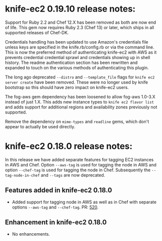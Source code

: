 <!---
This file is reset every time a new release is done. The contents of this file are for the currently unreleased version.

Example Note:

## Example Heading
Details about the thing that changed that needs to get included in the Release Notes in markdown.
-->

# knife-ec2 0.19.10 release notes:

Support for Ruby 2.2 and Chef 12.X has been removed as both are now end of life. This gem now requires Ruby 2.3 (Chef 13) or later, which ships in all supported releases of Chef-DK.

Credentials handling has been updated to use Amazon's credentials file unless keys are specified in the knife.rb/config.rb or via the command line. This is now the preferred method of authenticating knife-ec2 with AWS as it prevents credential credential sprawl and credentials showing up in shell history. The readme authentication section has been rewritten and expanded to touch on the various methods of authenticating this plugin.

The long ago deprecated `--distro` and `--template_file` flags for `knife ec2 server create` have been removed. These were no longer used by knife bootstrap so this should have zero impact on knife-ec2 users.

The fog-aws gem dependency has been loosened to allow fog-aws 1.0-3.X instead of just 1.X. This adds new instance types to `knife ec2 flavor list` and adds support for additional regions and availability zones previously not supported.

Remove the dependency on `mime-types` and `readline` gems, which don't appear to actually be used directly.

# knife-ec2 0.18.0 release notes:
In this release we have added separate features for tagging EC2 instances in AWS and Chef. Option `--aws-tag` is used for tagging the node in AWS and option `--chef-tag` is used for tagging the node in Chef. Subsequently the `--tag-node-in-chef` and `--tags` are now deprecated.

## Features added in knife-ec2 0.18.0
* Added support for tagging node in AWS as well as in Chef with separate options `--aws-tag` and `--chef-tag`. PR: [520](https://github.com/chef/knife-ec2/pull/520).

## Enhancement in knife-ec2 0.18.0
* No enhancements.
